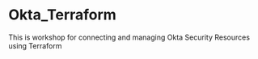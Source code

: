# Okta_Terraform
This is workshop for connecting and managing Okta Security Resources using Terraform
